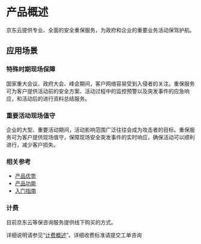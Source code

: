
# 产品概述
京东云提供专业、全面的安全重保服务，为政府和企业的重要业务活动保驾护航。


## 应用场景
### 特殊时期现场保障
国家重大会议、政府大会、峰会期间，客户网络容易受到入侵者的关注。重保服务可为客户提供活动前的安全方案、活动过程中的监控预警以及突发事件的应急响应，和活动后的进行资料总结服务。
### 重要活动现场值守
企业的大型、重要活动期间，活动影响范围广泛往往会成为攻击者的目标。重保服务可为客户提供现场值守，保障现场安全突发事件的实时响应，确保活动可以顺利进行，减少客户损失。

### 相关参考

 - [产品优势](../Introduction/Benefits.md)
 - [产品功能](../Introduction/Features.md)
 - [入门指南](../Getting-Started/Getting-Started.md)

### 计费

目前京东云等保咨询服务提供线下购买的方式。

详细说明请参见“[计费概述](../Pricing/Billing-Overview.md)”。详细收费标准请提交工单咨询
